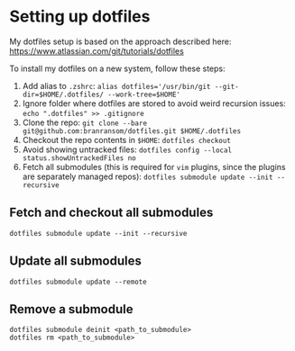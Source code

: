 # Setting up dotfiles

My dotfiles setup is based on the approach described here: https://www.atlassian.com/git/tutorials/dotfiles

To install my dotfiles on a new system, follow these steps:

1. Add alias to `.zshrc`: `alias dotfiles='/usr/bin/git --git-dir=$HOME/.dotfiles/ --work-tree=$HOME'`
2. Ignore folder where dotfiles are stored to avoid weird recursion issues: `echo ".dotfiles" >> .gitignore`
3. Clone the repo: `git clone --bare git@github.com:branransom/dotfiles.git $HOME/.dotfiles`
4. Checkout the repo contents in `$HOME`: `dotfiles checkout`
5. Avoid showing untracked files: `dotfiles config --local status.showUntrackedFiles no`
6. Fetch all submodules (this is required for `vim` plugins, since the plugins are separately managed repos): `dotfiles submodule update --init --recursive`

## Fetch and checkout all submodules

```
dotfiles submodule update --init --recursive
```

## Update all submodules

```
dotfiles submodule update --remote
```

## Remove a submodule

```
dotfiles submodule deinit <path_to_submodule>
dotfiles rm <path_to_submodule>
```
